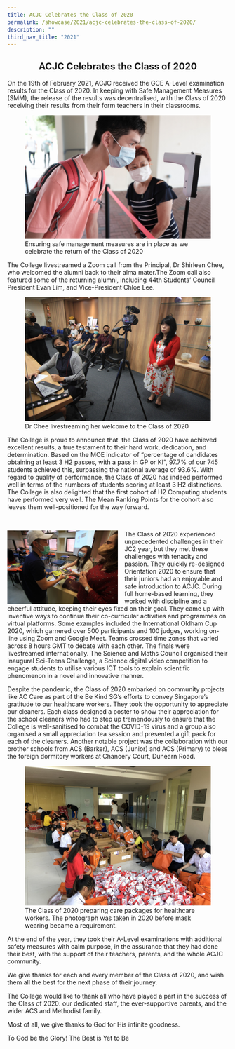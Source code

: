 ```yaml
---
title: ACJC Celebrates the Class of 2020
permalink: /showcase/2021/acjc-celebrates-the-class-of-2020/
description: ""
third_nav_title: "2021"
---
```

## <center> ACJC Celebrates the Class of 2020 </center>

On the 19th of February 2021, ACJC received the GCE A-Level examination results for the Class of 2020. In keeping with Safe Management Measures (SMM), the release of the results was decentralised, with the Class of 2020 receiving their results from their form teachers in their classrooms.


<figure>
<img src="/images/EnsuringSafeDistance.jpeg">
	<figcaption>Ensuring safe management measures are in place as we celebrate the return of the Class of 2020</figcaption>
</figure>

The College livestreamed a Zoom call from the Principal, Dr Shirleen Chee, who welcomed the alumni back to their alma mater.The Zoom call also featured some of the returning alumni, including 44th Students’ Council President Evan Lim, and Vice-President Chloe Lee.



<figure>
<img src="/images/DrCheeLiveStream.jpeg"><figcaption>Dr Chee livestreaming her welcome to the Class of 2020</figcaption>
</figure>

The College is proud to announce that&nbsp; the Class of 2020 have achieved excellent results, a true testament to their hard work, dedication, and determination. Based on the MOE indicator of “percentage of candidates obtaining at least 3 H2 passes, with a pass in GP or KI”, 97.7% of our 745 students achieved this, surpassing the national average of 93.6%. With regard to quality of performance, the Class of 2020 has indeed performed well in terms of the numbers of students scoring at least 3 H2 distinctions. The College is also delighted that the first cohort of H2 Computing students have performed very well. The Mean Ranking Points for the cohort also leaves them well-positioned for the way forward.

<br>

<img src="/images/Receiving%20results%20from%20the%20form%20teachers.jpeg" style="width: 50%; margin-right:15px;" align="left"> The Class of 2020 experienced unprecedented challenges in their JC2 year, but they met these challenges with tenacity and passion. They quickly re-designed Orientation 2020 to ensure that their juniors had an enjoyable and safe introduction to ACJC. During full home-based learning, they worked with discipline and a cheerful attitude, keeping their eyes fixed on their goal. They came up with inventive ways to continue their co-curricular activities and programmes on virtual platforms. Some examples included the International Oldham Cup 2020, which garnered over 500 participants and 100 judges, working on-line using Zoom and Google Meet. Teams crossed time zones that varied across 8 hours GMT to debate with each other. The finals were livestreamed internationally. The Science and Maths Council organised their inaugural Sci-Teens Challenge, a Science digital video competition to engage students to utilise various ICT tools to explain scientific phenomenon in a novel and innovative manner.

Despite the pandemic, the Class of 2020 embarked on community projects like AC Care as part of the Be Kind SG’s efforts to convey Singapore’s gratitude to our healthcare workers. They took the opportunity to appreciate our cleaners. Each class designed a poster to show their appreciation for the school cleaners who had to step up tremendously to ensure that the College is well-sanitised to combat the COVID-19 virus and a group also organised a small appreciation tea session and presented a gift pack for each of the cleaners. Another notable project was the collaboration with our brother schools from ACS (Barker), ACS (Junior) and ACS (Primary) to bless the foreign dormitory workers at Chancery Court, Dunearn Road.


<figure>
<img src="/images/Students%20from%20the%20Class%20of%202020%20preparing%20care%20packages.jpg">
	<figcaption>The Class of 2020 preparing care packages for healthcare workers. The photograph was taken in 2020 before mask wearing became a requirement.</figcaption>
</figure>


At the end of the year, they took their A-Level examinations with additional safety measures with calm purpose, in the assurance that they had done their best, with the support of their teachers, parents, and the whole ACJC community.&nbsp;

  

We give thanks for each and every member of the Class of 2020, and wish them all the best for the next phase of their journey.&nbsp;

  

The College would like to thank all who have played a part in the success of the Class of 2020: our dedicated staff, the ever-supportive parents, and the wider ACS and Methodist family.

  

Most of all, we give thanks to God for His infinite goodness.

  

To God be the Glory! The Best is Yet to Be
